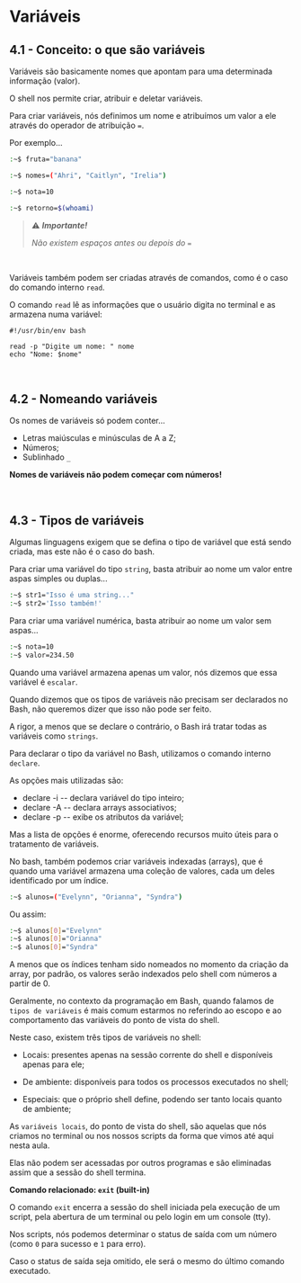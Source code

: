 # Variáveis

## 4.1 - Conceito: o que são variáveis

Variáveis são basicamente nomes que apontam para uma determinada informação (valor).

O shell nos permite criar, atribuir e deletar variáveis.

Para criar variáveis, nós definimos um nome e atribuímos um valor a ele através do operador de atribuição `=`.

Por exemplo...

```bash
:~$ fruta="banana"
```

```bash
:~$ nomes=("Ahri", "Caitlyn", "Irelia")
```

```bash
:~$ nota=10
```

```bash
:~$ retorno=$(whoami)
```

> ⚠️ ***Importante!***
>
> *Não existem espaços antes ou depois do `=`*

<br/>

Variáveis também podem ser criadas através de comandos, como é o caso do comando interno `read`.

O comando `read` lê as informações que o usuário digita no terminal e as armazena numa variável:

    #!/usr/bin/env bash

    read -p "Digite um nome: " nome
    echo "Nome: $nome"

<br/>

## 4.2 - Nomeando variáveis

Os nomes de variáveis só podem conter...

* Letras maiúsculas e minúsculas de A a Z;
* Números;
* Sublinhado `_`

**Nomes de variáveis não podem começar com números!**

<br/>

## 4.3 - Tipos de variáveis

Algumas linguagens exigem que se defina o tipo de variável que está sendo criada, mas este não é o caso do bash.

Para criar uma variável do tipo `string`, basta atribuir ao nome um valor entre aspas simples ou duplas...

```bash
:~$ str1="Isso é uma string..."
:~$ str2='Isso também!'
```

Para criar uma variável numérica, basta atribuir ao nome um valor sem aspas...

```bash
:~$ nota=10
:~$ valor=234.50
```

Quando uma variável armazena apenas um valor, nós dizemos que essa variável é `escalar`.

Quando dizemos que os tipos de variáveis não precisam ser declarados no Bash, não queremos dizer que isso não pode ser feito.

A rigor, a menos que se declare o contrário, o Bash irá tratar todas as variáveis como `strings`.

Para declarar o tipo da variável no Bash, utilizamos o comando interno `declare`.

As opções mais utilizadas são:

* declare -i -- declara variável do tipo inteiro;
* declare -A -- declara arrays associativos;
* declare -p -- exibe os atributos da variável;

Mas a lista de opções é enorme, oferecendo recursos muito úteis para o tratamento de variáveis.

No bash, também podemos criar variáveis indexadas (arrays), que é quando uma variável armazena uma coleção de valores, cada um deles identificado por um índice.

```bash
:~$ alunos=("Evelynn", "Orianna", "Syndra")
```

Ou assim:

```bash
:~$ alunos[0]="Evelynn"
:~$ alunos[0]="Orianna"
:~$ alunos[0]="Syndra"
```

A menos que os índices tenham sido nomeados no momento da criação da array, por padrão, os valores serão indexados pelo shell com números a partir de 0.


Geralmente, no contexto da programação em Bash, quando falamos de `tipos de variáveis` é mais comum estarmos no referindo ao escopo e ao comportamento das variáveis do ponto de vista do shell.

Neste caso, existem três tipos de variáveis no shell:

- Locais: presentes apenas na sessão corrente do shell e disponíveis apenas para ele;

- De ambiente: disponíveis para todos os processos executados no shell;

- Especiais: que o próprio shell define, podendo ser tanto locais quanto de ambiente;


As `variáveis locais`, do ponto de vista do shell, são aquelas que nós criamos no terminal ou nos nossos scripts da forma que vimos até aqui nesta aula.

Elas não podem ser acessadas por outros programas e são eliminadas assim que a sessão do shell termina.

**Comando relacionado: `exit` (built-in)**

O comando `exit` encerra a sessão do shell iniciada pela execução de um script, pela abertura de um terminal ou pelo login em um console (tty).

Nos scripts, nós podemos determinar o status de saída com um número (como `0` para sucesso e `1` para erro).

Caso o status de saída seja omitido, ele será o mesmo do último comando executado.

